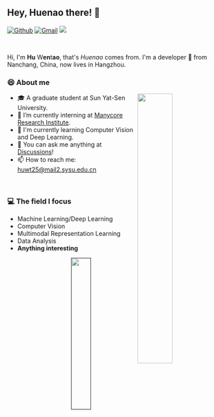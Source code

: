 ## Hey, Huenao there! :wave:
[![Github](https://img.shields.io/badge/-Github-000?style=flat&logo=Github&logoColor=white)](https://github.com/Huenao)
[![Gmail](https://img.shields.io/badge/-Gmail-c14438?style=flat&logo=Gmail&logoColor=white)](mailto:hwt0309@gmail.com)
![](https://visitor-badge.glitch.me/badge?page_id=ValensHu.ValensHu)

&nbsp;

Hi, I'm **Hu** W**en**t**ao**, that's *Huenao* comes from. I'm a developer :rocket: from Nanchang, China, now lives in Hangzhou​.

### :smile: About me

[<img align="right" width="40%" src="https://github-readme-stats.vercel.app/api?username=Huenao&show_icons=true">](https://metrics.lecoq.io/Huenao#gh-light-mode-only)

-	:mortar_board: A graduate student at Sun Yat-Sen University.
-	:briefcase: I’m currently interning at [Manycore Research Institute](https://github.com/manycore-research/).
-	:seedling: I'm currently learning ​Computer Vision and Deep Learning.
-	:speech_balloon: You can ask me anything at [Discussions](https://github.com/Huenao/Huenao/discussions)!
-	:mailbox: How to reach me: huwt25@mail2.sysu.edu.cn 

&nbsp;

### :computer: The field I focus

- Machine Learning/Deep Learning
- Computer Vision
- Multimodal Representation Learning
- Data Analysis
- **Anything interesting**

[<img align="right" width="30%" src="https://github-readme-stats.vercel.app/api/top-langs/?username=Huenao&show_icons=true">]()

